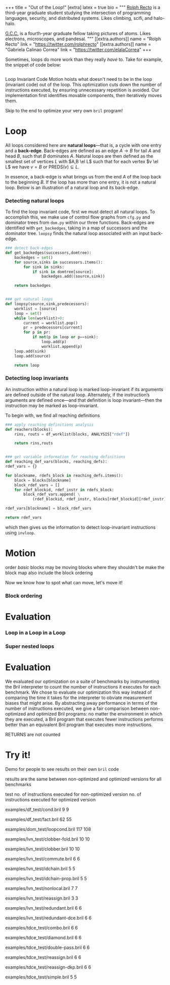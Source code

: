 +++
title = "Out of the Loop!"
[extra]
latex = true
bio = """
[Rolph Recto](https://twitter.com/rolphrecto) is a third-year graduate student studying
the intersection of programming languages, security, and distributed systems. Likes climbing, scifi, and halo-halo. 

[G.C.C.](https://twitter.com/elalaCorrea) is a fourth-year graduate fellow taking pictures of atoms. Likes electrons, microscopes, and pandesal.
"""
[[extra.authors]]
name = "Rolph Recto"
link = "https://twitter.com/rolphrecto"
[[extra.authors]]
name = "Gabriela Calinao Correa"
link = "https://twitter.com/elalaCorrea"
+++

Sometimes, loops do more work than they really *have* to. Take for example, the snippet of code below:

```

```

Loop Invariant Code Motion hoists what doesn't need to be in the loop (invariant code) out of the loop. This optimization cuts down the number of instructions executed, by ensuring unnecessary repetition is avoided. Our implementation first identifies movable components, then iteratively moves them. 

Skip to the end to optimize your very own `bril` program!

# Loop

All loops considered here are **natural loops**—that is, a cycle with one entry and a **back-edge**. Back-edges are defined as an edge $A \longrightarrow B$ for tail $A$ and head $B$, such that $B$ dominates $A$.  Natural loops are then defined as the smallest set of vertices $L$ with $A,B \el L$ such that for each vertex $v \el L$ we have $v=B$ or PREDS($v$)$\subseteq L$.

In essence, a back-edge is what brings us from the end $A$ of the loop back to the beginning $B$. If the loop has more than one entry, it is not a natural loop. Below is an illustration of a natural loop and its back-edge. 

### Detecting natural loops

To find the loop invariant code, first we must detect all natural loops. To accomplish this, we make use of control flow graphs from `cfg.py` and dominator trees from `dom.py` within our three functions. Back-edges are identified with `get_backedges`, taking in a map of successors and the dominator tree. `loopsy` finds the natural loop associated with an input back-edge. 

```python
### detect back-edges
def get_backedges(successors,domtree):
    backedges = set()
    for source,sinks in successors.items():
        for sink in sinks:
            if sink in domtree[source]:
                backedges.add((source,sink))

    return backedges


### get natural loops
def loopsy(source,sink,predecessors):
    worklist = [source]
    loop = set()
    while len(worklist)>0:
        current = worklist.pop()
        pr = predecessors[current]
        for p in pr:
            if not(p in loop or p==sink):
                loop.add(p)
                worklist.append(p)
    loop.add(sink)
    loop.add(source)

    return loop
```

### Detecting loop invariants
An instruction within a natural loop is marked loop-invariant if its arguments are defined outside of the natural loop. Alternately, if the instruction’s arguments are defined once—and that definition is loop invariant—then the instruction may be marked as loop-invariant.

To begin with, we find all reaching definitions

```python
### apply reaching definitions analysis
def reachers(blocks):
    rins, routs = df_worklist(blocks, ANALYSIS["rdef"])

    return rins,routs


### get variable information for reaching definitions
def reaching_def_vars(blocks, reaching_defs):
rdef_vars = {}

for blockname, rdefs_block in reaching_defs.items():
    block = blocks[blockname]
    block_rdef_vars = []
    for rdef_blockid, rdef_instr in rdefs_block:
        block_rdef_vars.append( \
            (rdef_blockid, rdef_instr, blocks[rdef_blockid][rdef_instr]["dest"]))

rdef_vars[blockname] = block_rdef_vars

return rdef_vars
```

which then gives us the information to detect loop-invariant instructions using `invloop`.


# Motion


order _basic_ blocks may be moving blocks where they shouldn't be
make the block map also include the block ordering

Now we know how to spot what can move, let's move it!

### Block ordering

# Evaluation

### Loop in a Loop in a Loop


### Super nested loops


# Evaluation

We evaluated our optimization on a suite of benchmarks by instrumenting the
Bril interpreter to count the number of instructions it executes for each
benchmark. We chose to evaluate our optimization this way instead of
comparing the time it takes for the interpreter to obviate measurement biases
that might arise. By abstracting away performance in terms of the number of 
instructions executed, we give a fair comparison between non-optimized and
optimized Bril programs: no matter the environment in which they are executed,
a Bril program that executes fewer instructions performs better than an
equivalent Bril program that executes more instructions.

RETURNS are not counted



# Try it!
Demo for people to see results on their own `bril` code

results are the same between non-optimized and optimized versions for all benchmarks

test
no. of instructions executed for non-optimized version
no. of instructions executed for optimized version

examples/df_test/cond.bril
9
9

examples/df_test/fact.bril
62
55

examples/dom_test/loopcond.bril
117
108

examples/lvn_test/clobber-fold.bril
10
10

examples/lvn_test/clobber.bril
10
10

examples/lvn_test/commute.bril
6
6

examples/lvn_test/idchain.bril
5
5

examples/lvn_test/idchain-prop.bril
5
5

examples/lvn_test/nonlocal.bril
7
7

examples/lvn_test/reassign.bril
3
3

examples/lvn_test/redundant.bril
6
6

examples/lvn_test/redundant-dce.bril
6
6

examples/tdce_test/combo.bril
6
6

examples/tdce_test/diamond.bril
6
6

examples/tdce_test/double-pass.bril
6
6

examples/tdce_test/reassign.bril
6
6

examples/tdce_test/reassign-dkp.bril
6
6

examples/tdce_test/simple.bril
5
5


<!---eof--->
